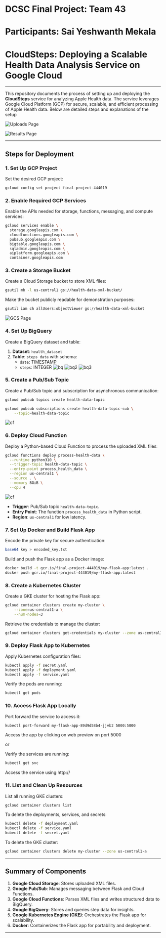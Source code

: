 
# DCSC Final Project: Team 43

# Participants: Sai Yeshwanth Mekala

# CloudSteps: Deploying a Scalable Health Data Analysis Service on Google Cloud

---

This repository documents the process of setting up and deploying the **CloudSteps** service for analyzing Apple Health data. The service leverages Google Cloud Platform (GCP) for secure, scalable, and efficient processing of Apple Health data. Below are detailed steps and explanations of the setup

![Uploads Page](images/uploadpage.png)

![Results Page](images/metrics.png)

---


## Steps for Deployment

### 1. **Set Up GCP Project**
Set the desired GCP project:
```bash
gcloud config set project final-project-444019
```

### 2. **Enable Required GCP Services**
Enable the APIs needed for storage, functions, messaging, and compute services:
```bash
gcloud services enable \
  storage.googleapis.com \
  cloudfunctions.googleapis.com \
  pubsub.googleapis.com \
  bigtable.googleapis.com \
  sqladmin.googleapis.com \
  aiplatform.googleapis.com \
  container.googleapis.com
```

### 3. **Create a Storage Bucket**
Create a Cloud Storage bucket to store XML files:
```bash
gsutil mb -l us-central1 gs://health-data-xml-bucket/
```

Make the bucket publicly readable for demonstration purposes:
```bash
gsutil iam ch allUsers:objectViewer gs://health-data-xml-bucket
```
![GCS Page](images/GCS.png)

### 4. **Set Up BigQuery**
Create a BigQuery dataset and table:
1. **Dataset**: `health_dataset`
2. **Table**: `steps_data` with schema:
   - `date`: TIMESTAMP
   - `steps`: INTEGER
![bq](images/BigQueryCreateDataset.png)
![bq2](images/BigQueryCreateTable.png)
![bq3](images/bigquerysql.png)

### 5. **Create a Pub/Sub Topic**
Create a Pub/Sub topic and subscription for asynchronous communication:
```bash
gcloud pubsub topics create health-data-topic

gcloud pubsub subscriptions create health-data-topic-sub \
    --topic=health-data-topic
```

![cf](images/pub:sub.png)

### 6. **Deploy Cloud Function**
Deploy a Python-based Cloud Function to process the uploaded XML files:
```bash
gcloud functions deploy process-health-data \
  --runtime python310 \
  --trigger-topic health-data-topic \
  --entry-point process_health_data \
  --region us-central1 \
  --source . \
  --memory 8GiB \
  --cpu 4
```
![cf](images/CloudFunction.png)

- **Trigger**: Pub/Sub topic `health-data-topic`.
- **Entry Point**: The function `process_health_data` in  Python script.
- **Region**: `us-central1` for low latency.

### 7. **Set Up Docker and Build Flask App**
Encode the private key for secure authentication:
```bash
base64 key > encoded_key.txt
```

Build and push the Flask app as a Docker image:
```bash
docker build -t gcr.io/final-project-444019/my-flask-app:latest .
docker push gcr.io/final-project-444019/my-flask-app:latest
```

### 8. **Create a Kubernetes Cluster**
Create a GKE cluster for hosting the Flask app:
```bash
gcloud container clusters create my-cluster \
    --zone=us-central1-a \
    --num-nodes=3
```

Retrieve the credentials to manage the cluster:
```bash
gcloud container clusters get-credentials my-cluster --zone us-central1-a
```

### 9. **Deploy Flask App to Kubernetes**
Apply Kubernetes configuration files:
```bash
kubectl apply -f secret.yaml
kubectl apply -f deployment.yaml
kubectl apply -f service.yaml
```

Verify the pods are running:
```bash
kubectl get pods
```

### 10. **Access Flask App Locally**
Port forward the service to access it:
```bash
kubectl port-forward my-flask-app-89d9d58b4-jjvb2 5000:5000
```

Access the app by clicking on web preview on port 5000

or

Verify the services are running:
```bash
kubectl get svc
```

Access the service using http://<EXTERNAL-IP>

### 11. **List and Clean Up Resources**
List all running GKE clusters:
```bash
gcloud container clusters list
```

To delete the deployments, services, and secrets:
```bash
kubectl delete -f deployment.yaml
kubectl delete -f service.yaml
kubectl delete -f secret.yaml
```

To delete the GKE cluster:
```bash
gcloud container clusters delete my-cluster --zone us-central1-a
```

---

## Summary of Components

1. **Google Cloud Storage**: Stores uploaded XML files.
2. **Google Pub/Sub**: Manages messaging between Flask and Cloud Functions.
3. **Google Cloud Functions**: Parses XML files and writes structured data to BigQuery.
4. **Google BigQuery**: Stores and queries step data for insights.
5. **Google Kubernetes Engine (GKE)**: Orchestrates the Flask app for scalability.
6. **Docker**: Containerizes the Flask app for portability and deployment.

---


